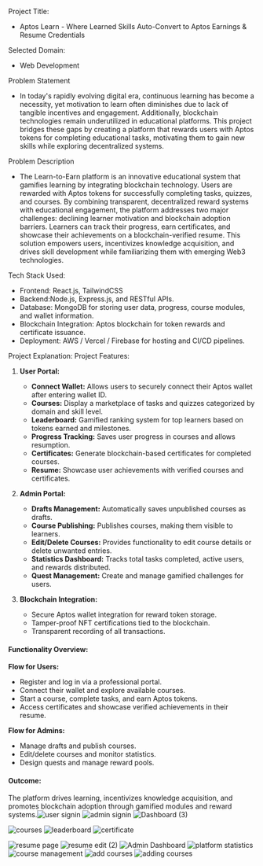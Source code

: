 Project Title: 
  - Aptos Learn - Where Learned Skills Auto-Convert to Aptos Earnings & Resume Credentials


Selected Domain:
  - Web Development


Problem Statement  
  - In today's rapidly evolving digital era, continuous learning has become a necessity, yet motivation to learn often diminishes due to lack of tangible incentives and engagement. Additionally, blockchain technologies remain underutilized in educational platforms. This project bridges these gaps by creating a platform that rewards users with Aptos tokens for completing educational tasks, motivating them to gain new skills while exploring decentralized systems.



Problem Description
  - The Learn-to-Earn platform is an innovative educational system that gamifies learning by integrating blockchain technology. Users are rewarded with Aptos tokens for successfully completing tasks, quizzes, and courses. By combining transparent, decentralized reward systems with educational engagement, the platform addresses two major challenges: declining learner motivation and blockchain adoption barriers. Learners can track their progress, earn certificates, and showcase their achievements on a blockchain-verified resume. This solution empowers users, incentivizes knowledge acquisition, and drives skill development while familiarizing them with emerging Web3 technologies.



Tech Stack Used: 
  - Frontend: React.js, TailwindCSS 
  - Backend:Node.js, Express.js, and RESTful APIs.  
  - Database: MongoDB for storing user data, progress, course modules, and wallet information.  
  - Blockchain Integration: Aptos blockchain for token rewards and certificate issuance.   
  - Deployment: AWS / Vercel / Firebase for hosting and CI/CD pipelines.  



Project Explanation:
Project Features:
1. **User Portal:**  
   - **Connect Wallet:** Allows users to securely connect their Aptos wallet after entering wallet ID.  
   - **Courses:** Display a marketplace of tasks and quizzes categorized by domain and skill level.  
   - **Leaderboard:** Gamified ranking system for top learners based on tokens earned and milestones.  
   - **Progress Tracking:** Saves user progress in courses and allows resumption.  
   - **Certificates:** Generate blockchain-based certificates for completed courses.  
   - **Resume:** Showcase user achievements with verified courses and certificates.

2. **Admin Portal:**  
   - **Drafts Management:** Automatically saves unpublished courses as drafts.  
   - **Course Publishing:** Publishes courses, making them visible to learners.  
   - **Edit/Delete Courses:** Provides functionality to edit course details or delete unwanted entries.  
   - **Statistics Dashboard:** Tracks total tasks completed, active users, and rewards distributed.  
   - **Quest Management:** Create and manage gamified challenges for users.

3. **Blockchain Integration:**  
   - Secure Aptos wallet integration for reward token storage.  
   - Tamper-proof NFT certifications tied to the blockchain.  
   - Transparent recording of all transactions.



#### **Functionality Overview:**  
**Flow for Users:**  
- Register and log in via a professional portal.  
- Connect their wallet and explore available courses.  
- Start a course, complete tasks, and earn Aptos tokens.  
- Access certificates and showcase verified achievements in their resume.

**Flow for Admins:**  
- Manage drafts and publish courses.  
- Edit/delete courses and monitor statistics.  
- Design quests and manage reward pools.

#### **Outcome:**  
The platform drives learning, incentivizes knowledge acquisition, and promotes blockchain adoption through gamified modules and reward systems.![user signin](https://github.com/user-attachments/assets/85339598-d39e-4b10-bc87-e1834e1e52ac)
![admin signin](https://github.com/user-attachments/assets/442b3207-b5e1-4b4f-a745-f6d3c7f7e8cf)
![Dashboard (3)](https://github.com/user-attachments/assets/18999543-7400-42ce-97ad-6ad5d4ef3682)

![courses](https://github.com/user-attachments/assets/e3e73a4e-c61c-4ec5-a2ab-b65c3db221de)
![leaderboard](https://github.com/user-attachments/assets/f1a38679-2eaf-4d2d-b9e1-b58d4e9c1c92)
![certificate](https://github.com/user-attachments/assets/03e0f007-65dc-436e-85bd-45a8217c7e2a)

![resume page](https://github.com/user-attachments/assets/afa5f33d-cf7e-4208-8ed0-0ea57d02483e)
![resume edit (2)](https://github.com/user-attachments/assets/54517fb2-a726-43a1-902a-792ee413b5c6)
![Admin Dashboard](https://github.com/user-attachments/assets/a20c6087-5519-475d-a4aa-a61405520ad2)
![platform statistics](https://github.com/user-attachments/assets/121873b5-456c-49a6-8918-1ee29b11c296)
![course management](https://github.com/user-attachments/assets/e5e9d642-7a8d-4c46-89bc-002ea494d706)
![add courses](https://github.com/user-attachments/assets/b2219d98-7bd4-4a25-8fcb-84fc6eacc5b1)
![adding courses](https://github.com/user-attachments/assets/3b07a8ea-0e81-4c25-a324-ccbf908049ee)





